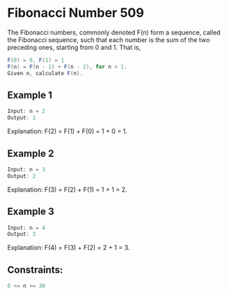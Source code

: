 # Fibonacci Number 509

The Fibonacci numbers, commonly denoted F(n) form a sequence, called the Fibonacci sequence, such that each number is the sum of the two preceding ones, starting from 0 and 1. That is,

```java
F(0) = 0, F(1) = 1
F(n) = F(n - 1) + F(n - 2), for n > 1.
Given n, calculate F(n).
```
## Example 1

```java
Input: n = 2
Output: 1
```

Explanation: F(2) = F(1) + F(0) = 1 + 0 = 1.

## Example 2

```java
Input: n = 3
Output: 2
```

Explanation: F(3) = F(2) + F(1) = 1 + 1 = 2.

## Example 3

```java
Input: n = 4
Output: 3
```

Explanation: F(4) = F(3) + F(2) = 2 + 1 = 3.

## Constraints:

```java
0 <= n <= 30
```